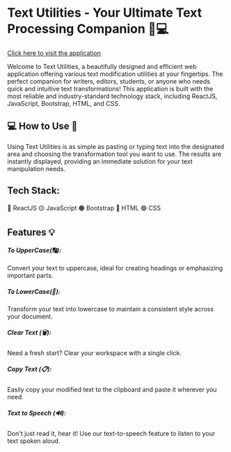 # Text Utilities - Your Ultimate Text Processing Companion 📝💻
[Click here to visit the application](https://samara6855.github.io/Text-Utilities/)

Welcome to Text Utilities, a beautifully designed and efficient web application offering various text modification utilities at your fingertips. The perfect companion for writers, editors, students, or anyone who needs quick and intuitive text transformations! This application is built with the most reliable and industry-standard technology stack, including ReactJS, JavaScript, Bootstrap, HTML, and CSS.

<h2>💻 How to Use 🎈</h2>
Using Text Utilities is as simple as pasting or typing text into the designated area and choosing the transformation tool you want to use. The results are instantly displayed, providing an immediate solution for your text manipulation needs.

<h2>Tech Stack:</h2>
🔵 ReactJS
🟡 JavaScript
🟠 Bootstrap
🔴 HTML
🟢 CSS

<h2>Features 💡</h2>
<h5>To UpperCase(🔠):</h5> Convert your text to uppercase, ideal for creating headings or emphasizing important parts.
<h5>To LowerCase(🔡):</h5> Transform your text into lowercase to maintain a consistent style across your document.
<h5>Clear Text (🗑️):</h5> Need a fresh start? Clear your workspace with a single click.
<h5>Copy Text (📋):</h5> Easily copy your modified text to the clipboard and paste it wherever you need.
<h5>Text to Speech (🔊):</h5> Don't just read it, hear it! Use our text-to-speech feature to listen to your text spoken aloud.
